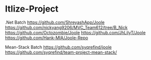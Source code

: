 # Itlize-Project


.Net Batch
https://github.com/ShreyashApp/Joole
https://github.com/nickyang9206/MVC_Team612/tree/B_Nick 
https://github.com/Octozombie/Joole
https://github.com/JhLilyT/Joole
https://github.com/Hank-MIA/Joole-Repo


Mean-Stack Batch
https://github.com/syqrefind/joole
https://github.com/syqrefind/team-project-mean-stack/
